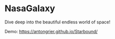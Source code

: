 # NasaGalaxy
Dive deep into the beautiful endless world of space!

Demo: https://antongrier.github.io/Starbound/
